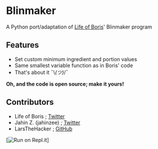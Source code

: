 Blinmaker
=========
A Python port/adaptation of [Life of Boris](https://www.youtube.com/user/NocturnoPlays)' Blinmaker program

Features
--------
* Set custom minimum ingredient and portion values
* Same smallest variable function as in Boris' code
* That's about it ¯\\_(ツ)_/¯

**Oh, and the code is open source; make it yours!**

Contributors
------------
- Life of Boris ; [Twitter](https://twitter.com/life_of_boris)
- Jahin Z. (jahinzee) ; [Twitter](http://twitter.com/jahinzee)
- LarsTheHacker ; [GitHub](https://github.com/LarsTheHacker)


[![Run on Repl.it](https://repl.it/badge/github/LarsTheHacker/blinmaker)]
